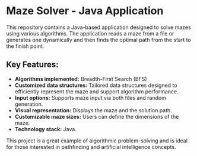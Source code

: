 <h1>Maze Solver - Java Application</h1>

<p>This repository contains a Java-based application designed to solve mazes using various algorithms. The application reads a maze from a file or generates one dynamically and then finds the optimal path from the start to the finish point.</p>

<h2>Key Features:</h2>
<ul>
    <li><strong>Algorithms implemented:</strong> Breadth-First Search (BFS)</li>
    <li><strong>Customized data structures:</strong> Tailored data structures designed to efficiently represent the maze and support algorithm performance.</li>
    <li><strong>Input options:</strong> Supports maze input via both files and random generation.</li>
    <li><strong>Visual representation:</strong> Displays the maze and the solution path.</li>
    <li><strong>Customizable maze sizes:</strong> Users can define the dimensions of the maze.</li>
    <li><strong>Technology stack:</strong> Java.</li>
</ul>

<p>This project is a great example of algorithmic problem-solving and is ideal for those interested in pathfinding and artificial intelligence concepts.</p>
